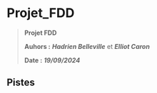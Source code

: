 # Projet_FDD

> **Projet FDD**
>
> **Auhors :** ***Hadrien Belleville*** et ***Elliot Caron***
>
> **Date :** ***19/09/2024***

## Pistes
